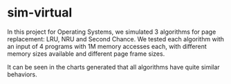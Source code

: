 # sim-virtual

In this project for Operating Systems, we simulated 3 algorithms for page replacement: LRU, NRU and Second Chance.
We tested each algorithm with an input of 4 programs with 1M memory accesses each, with different memory sizes available and different page frame sizes.

It can be seen in the charts generated that all algorithms have quite similar behaviors.
